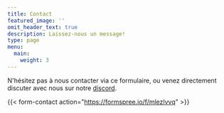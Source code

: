 ```yaml
---
title: Contact
featured_image: ''
omit_header_text: true
description: Laissez-nous un message!
type: page
menu:
  main:
    weight: 3
---
```


N'hésitez pas à nous contacter via ce formulaire, ou venez directement discuter avec nous sur notre [discord](https://discord.gg/Cxy7tW4M46).

{{< form-contact action="https://formspree.io/f/mlezlvvq" >}}